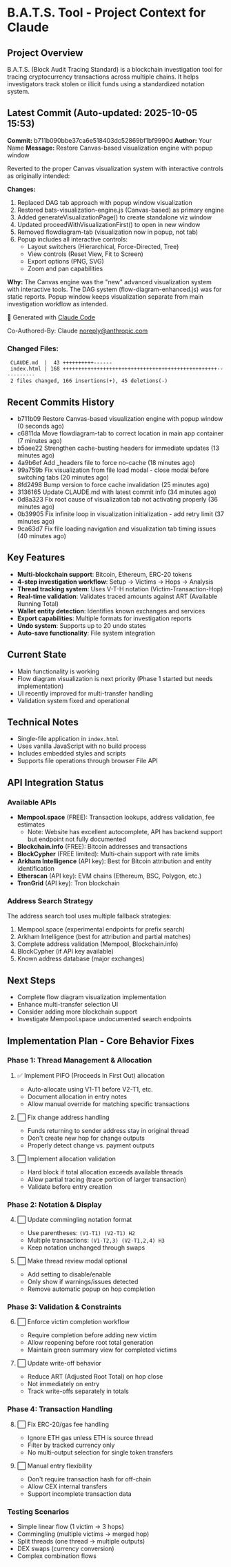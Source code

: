 # B.A.T.S. Tool - Project Context for Claude

## Project Overview
B.A.T.S. (Block Audit Tracing Standard) is a blockchain investigation tool for tracing cryptocurrency transactions across multiple chains. It helps investigators track stolen or illicit funds using a standardized notation system.

## Latest Commit (Auto-updated: 2025-10-05 15:53)

**Commit:** b711b090bbe37ca6e518403dc52869bf1bf9990d
**Author:** Your Name
**Message:** Restore Canvas-based visualization engine with popup window

Reverted to the proper Canvas visualization system with interactive
controls as originally intended:

**Changes:**
1. Replaced DAG tab approach with popup window visualization
2. Restored bats-visualization-engine.js (Canvas-based) as primary engine
3. Added generateVisualizationPage() to create standalone viz window
4. Updated proceedWithVisualizationFirst() to open in new window
5. Removed flowdiagram-tab (visualization now in popup, not tab)
6. Popup includes all interactive controls:
   - Layout switchers (Hierarchical, Force-Directed, Tree)
   - View controls (Reset View, Fit to Screen)
   - Export options (PNG, SVG)
   - Zoom and pan capabilities

**Why:**
The Canvas engine was the "new" advanced visualization system with
interactive tools. The DAG system (flow-diagram-enhanced.js) was for
static reports. Popup window keeps visualization separate from main
investigation workflow as intended.

🤖 Generated with [Claude Code](https://claude.com/claude-code)

Co-Authored-By: Claude <noreply@anthropic.com>

### Changed Files:
```
 CLAUDE.md  |  43 ++++++++++------
 index.html | 168 ++++++++++++++++++++++++++++++++++++++++++++++++++-----------
 2 files changed, 166 insertions(+), 45 deletions(-)
```

## Recent Commits History

- b711b09 Restore Canvas-based visualization engine with popup window (0 seconds ago)
- c6811da Move flowdiagram-tab to correct location in main app container (7 minutes ago)
- b5aee22 Strengthen cache-busting headers for immediate updates (13 minutes ago)
- 4a9b6ef Add _headers file to force no-cache (18 minutes ago)
- 99a759b Fix visualization from file load modal - close modal before switching tabs (20 minutes ago)
- 8fd2498 Bump version to force cache invalidation (25 minutes ago)
- 3136165 Update CLAUDE.md with latest commit info (34 minutes ago)
- 0d8a323 Fix root cause of visualization tab not activating properly (36 minutes ago)
- 0b39905 Fix infinite loop in visualization initialization - add retry limit (37 minutes ago)
- 9ca63d7 Fix file loading navigation and visualization tab timing issues (40 minutes ago)

## Key Features
- **Multi-blockchain support**: Bitcoin, Ethereum, ERC-20 tokens
- **4-step investigation workflow**: Setup → Victims → Hops → Analysis
- **Thread tracking system**: Uses V-T-H notation (Victim-Transaction-Hop)
- **Real-time validation**: Validates traced amounts against ART (Available Running Total)
- **Wallet entity detection**: Identifies known exchanges and services
- **Export capabilities**: Multiple formats for investigation reports
- **Undo system**: Supports up to 20 undo states
- **Auto-save functionality**: File system integration

## Current State
- Main functionality is working
- Flow diagram visualization is next priority (Phase 1 started but needs implementation)
- UI recently improved for multi-transfer handling
- Validation system fixed and operational

## Technical Notes
- Single-file application in `index.html`
- Uses vanilla JavaScript with no build process
- Includes embedded styles and scripts
- Supports file operations through browser File API

## API Integration Status

### Available APIs
- **Mempool.space** (FREE): Transaction lookups, address validation, fee estimates
  - Note: Website has excellent autocomplete, API has backend support but endpoint not fully documented
- **Blockchain.info** (FREE): Bitcoin addresses and transactions
- **BlockCypher** (FREE limited): Multi-chain support with rate limits
- **Arkham Intelligence** (API key): Best for Bitcoin attribution and entity identification
- **Etherscan** (API key): EVM chains (Ethereum, BSC, Polygon, etc.)
- **TronGrid** (API key): Tron blockchain

### Address Search Strategy
The address search tool uses multiple fallback strategies:
1. Mempool.space (experimental endpoints for prefix search)
2. Arkham Intelligence (best for attribution and partial matches)
3. Complete address validation (Mempool, Blockchain.info)
4. BlockCypher (if API key available)
5. Known address database (major exchanges)

## Next Steps
- Complete flow diagram visualization implementation
- Enhance multi-transfer selection UI
- Consider adding more blockchain support
- Investigate Mempool.space undocumented search endpoints

## Implementation Plan - Core Behavior Fixes

### Phase 1: Thread Management & Allocation
1. ✅ Implement PIFO (Proceeds In First Out) allocation
   - Auto-allocate using V1-T1 before V2-T1, etc.
   - Document allocation in entry notes
   - Allow manual override for matching specific transactions

2. ⬜ Fix change address handling
   - Funds returning to sender address stay in original thread
   - Don't create new hop for change outputs
   - Properly detect change vs. payment outputs

3. ⬜ Implement allocation validation
   - Hard block if total allocation exceeds available threads
   - Allow partial tracing (trace portion of larger transaction)
   - Validate before entry creation

### Phase 2: Notation & Display
4. ⬜ Update commingling notation format
   - Use parentheses: `(V1-T1) (V2-T1) H2`
   - Multiple transactions: `(V1-T2,3) (V2-T1,2,4) H3`
   - Keep notation unchanged through swaps

5. ⬜ Make thread review modal optional
   - Add setting to disable/enable
   - Only show if warnings/issues detected
   - Remove automatic popup on hop completion

### Phase 3: Validation & Constraints
6. ⬜ Enforce victim completion workflow
   - Require completion before adding new victim
   - Allow reopening before root total generation
   - Maintain green summary view for completed victims

7. ⬜ Update write-off behavior
   - Reduce ART (Adjusted Root Total) on hop close
   - Not immediately on entry
   - Track write-offs separately in totals

### Phase 4: Transaction Handling
8. ⬜ Fix ERC-20/gas fee handling
   - Ignore ETH gas unless ETH is source thread
   - Filter by tracked currency only
   - No multi-output selection for single token transfers

9. ⬜ Manual entry flexibility
   - Don't require transaction hash for off-chain
   - Allow CEX internal transfers
   - Support incomplete transaction data

### Testing Scenarios
- Simple linear flow (1 victim → 3 hops)
- Commingling (multiple victims → merged hop)
- Split threads (one thread → multiple outputs)
- DEX swaps (currency conversion)
- Complex combination flows
